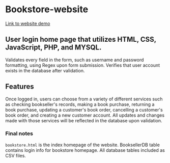 # Bookstore-website
[Link to website demo](https://www.youtube.com/watch?v=pR0UY3KRUNs)
## User login home page that utilizes HTML, CSS, JavaScript, PHP, and MYSQL. 
Validates every field in the form, such as username and password formatting, using Regex upon form submission. Verifies that user account exists in the database after validation. 
## Features
Once logged in, users can choose from a variety of different services such as checking bookseller's records, making a book purchase, returning a book purchase, updating a customer's book order, cancelling a customer's book order, and creating a new customer account. All updates and changes made with those services will be reflected in the database upon validation.
### Final notes
``bookstore.html`` is the index homepage of the website. BooksellerDB table contains login info for bookstore homepage. All database tables included as CSV files.

